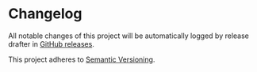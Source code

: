 # Changelog 

All notable changes of this project will be automatically logged by release drafter in 
[GitHub releases](https://github.com/jenkinsci/popper-api-plugin/releases). 

This project adheres to [Semantic Versioning](https://semver.org/spec/v2.0.0.html).
